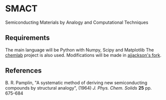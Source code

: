 SMACT
=====

Semiconducting Materials by Analogy and Computational Techniques


Requirements
------------

The main language will be Python with Numpy, Scipy and Matplotlib
The [chemlab](http://chemlab.github.com/chemlab) project is also used.
Modifications will be made in [ajjackson's fork](https://github.com/ajjackson/chemlab).


References
----------

B. R. Pamplin, "A systematic method of deriving new semiconducting compounds by structural analogy", (1964) *J. Phys. Chem. Solids* **25** pp. 675-684 
